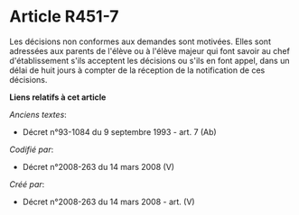 # Article R451-7

Les décisions non conformes aux demandes sont motivées. Elles sont adressées aux parents de l'élève ou à l'élève majeur qui
font savoir au chef d'établissement s'ils acceptent les décisions ou s'ils en font appel, dans un délai de huit jours à
compter de la réception de la notification de ces décisions.

**Liens relatifs à cet article**

_Anciens textes_:

  - Décret n°93-1084 du 9 septembre 1993 - art. 7 (Ab)

_Codifié par_:

  - Décret n°2008-263 du 14 mars 2008 (V)

_Créé par_:

  - Décret n°2008-263 du 14 mars 2008 - art. (V)
